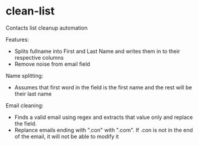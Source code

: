 # clean-list

Contacts list cleanup automation

Features:
 - Splits fullname into First and Last Name and writes them in to their respective columns
 - Remove noise from email field

Name splitting:
- Assumes that first word in the field is the first name and the rest will be their last name

Email cleaning:
- Finds a valid email using regex and extracts that value only and replace the field.
- Replance emails ending with ".con" with ".com". If .con is not in the end of the email, it will not be able to modify it
